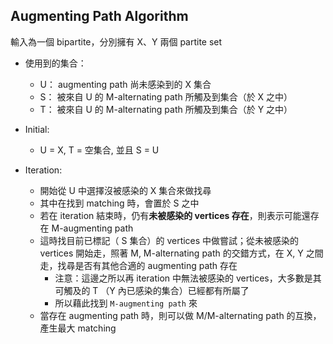 ## Augmenting Path Algorithm

輸入為一個 bipartite，分別擁有 X、Y 兩個 partite set

* 使用到的集合：
    * U： augmenting path 尚未感染到的 X 集合
    * S： 被來自 U 的 M-alternating path 所觸及到集合（於 X 之中）
    * T： 被來自 U 的 M-alternating path 所觸及到集合（於 Y 之中）

* Initial:
    * U = X, T = 空集合, 並且 S = U

* Iteration:
    * 開始從 U 中選擇沒被感染的 X 集合來做找尋
    * 其中在找到 matching 時，會置於 S 之中
    * 若在 iteration 結束時，仍有**未被感染的 vertices 存在**，則表示可能還存在 M-augmenting path
    * 這時找目前已標記（ S 集合）的 vertices 中做嘗試；從未被感染的 vertices 開始走，照著 M, M-alternating path 的交錯方式，在 X, Y 之間走，找尋是否有其他合適的 augmenting path 存在
        * 注意：這邊之所以再 iteration 中無法被感染的 vertices，大多數是其可觸及的 T （Y 內已感染的集合）已經都有所屬了
        * 所以藉此找到 `M-augmenting path` 來
    * 當存在 augmenting path 時，則可以做 M/M-alternating path 的互換，產生最大 matching